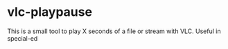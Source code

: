 # vlc-playpause
This is a small tool to play X seconds of a file or stream with VLC. Useful in special-ed
